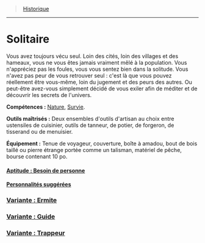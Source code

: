 ﻿>  [Historique](hd_backgrounds.md)

---


# Solitaire

Vous avez toujours vécu seul. Loin des cités, loin des villages et des hameaux, vous ne vous êtes jamais vraiment mêlé à la population. Vous n'appréciez pas les foules, vous vous sentez bien dans la solitude. Vous n'avez pas peur de vous retrouver seul : c'est là que vous pouvez réellement être vous-même, loin du jugement et des peurs des autres. Ou peut-être avez-vous simplement décidé de vous exiler afin de méditer et de découvrir les secrets de l'univers.

**Compétences :** [Nature](hd_abilities_intelligence_nature.md), [Survie](hd_abilities_wisdom_survie.md).

**Outils maîtrisés :** Deux ensembles d'outils d'artisan au choix entre ustensiles de cuisinier, outils de tanneur, de potier, de forgeron, de tisserand ou de menuisier.

**Équipement :** Tenue de voyageur, couverture, boîte à amadou, bout de bois taillé ou pierre étrange portée comme un talisman, matériel de pêche, bourse contenant 10 po.



#### [Aptitude : Besoin de personne](hd_background_solitaire_aptitude_besoin_de_personne.md)



#### [Personnalités suggérées](hd_background_solitaire_personnalites_suggerees.md)



### [Variante : Ermite](hd_background_solitaire_variante_ermite.md)



### [Variante : Guide](hd_background_solitaire_variante_guide.md)



### [Variante : Trappeur](hd_background_solitaire_variante_trappeur.md)

